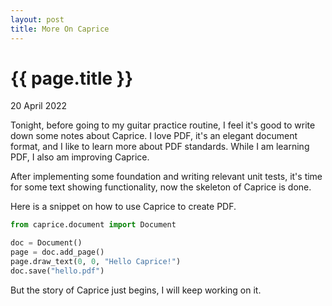 ```yaml
---
layout: post
title: More On Caprice
---
```


{{ page.title }}
================

<p class="meta">20 April 2022</p>

Tonight, before going to my guitar practice routine, I feel it's good to write 
down some notes about Caprice. I love PDF, it's an elegant document format, and 
I like to learn more about PDF standards. While I am learning PDF, I also am 
improving Caprice.

After implementing some foundation and writing relevant unit tests, it's time for
some text showing functionality, now the skeleton of Caprice is done. 

Here is a snippet on how to use Caprice to create PDF.

```python
from caprice.document import Document

doc = Document()
page = doc.add_page()
page.draw_text(0, 0, "Hello Caprice!")
doc.save("hello.pdf")
```
But the story of Caprice just begins, I will keep working on it.
